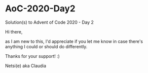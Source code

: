 # AoC-2020-Day2
Solution(s) to Advent of Code 2020 - Day 2

Hi there,

as I am new to this, I'd appreciate if you let me know in case there's anything I could or should do differently.

Thanks for your support! :)

Netsi(e) aka Claudia
